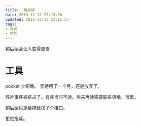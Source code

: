 ```yaml
---
title:  稍后读
date: 2016-12-12 23:15:56
updated: 2016-12-12 23:15:57
tags: 
- 阅读
- 稍后
---
```


稍后读会让人变得更累
<!--more-->

# 工具
pocket
介绍略。
坚持用了一个月，还是放弃了。

碎片事件被挤占了。有些当时不读。后来再读需要联系语境。很累。

稍后读只是给拖延找了个接口。

拒绝拖延。